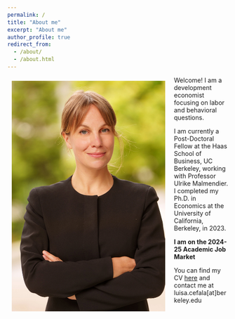 ```yaml
---
permalink: /
title: "About me"
excerpt: "About me"
author_profile: true
redirect_from: 
  - /about/
  - /about.html
---
```


<img class="img-responsive" style="float: left; margin: 10px 20px 20px 10px;" src="/images/jm-shot.jpg" width="350">

Welcome! I am a development economist focusing on labor and behavioral questions.

I am currently a Post-Doctoral Fellow at the Haas School of Business, UC Berkeley, working with Professor Ulrike Malmendier. I completed my Ph.D. in Economics at the University of California, Berkeley, in 2023.

**I am on the 2024-25 Academic Job Market**

You can find my CV [here](../files/LC-CV.pdf) and contact me at luisa.cefala[at]berkeley.edu


